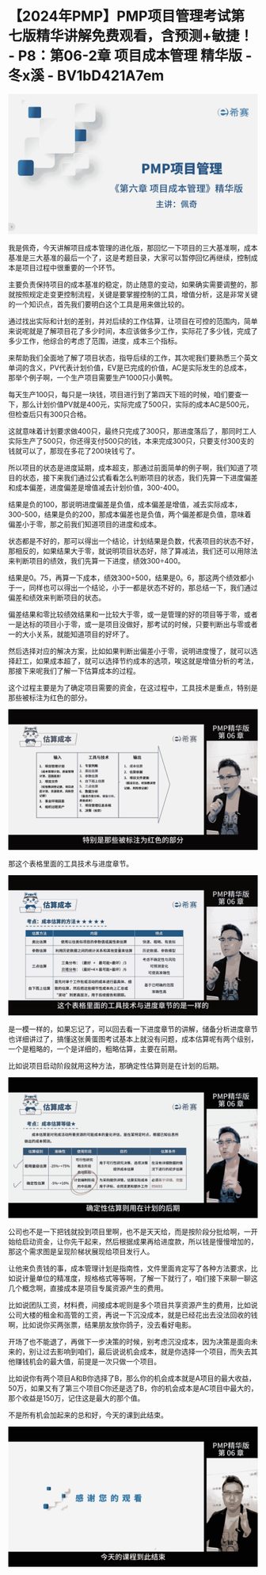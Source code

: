 # 【2024年PMP】PMP项目管理考试第七版精华讲解免费观看，含预测+敏捷！ - P8：第06-2章 项目成本管理 精华版 - 冬x溪 - BV1bD421A7em

![](img/003455218554201b3b858339e780a0ea_0.png)

我是佩奇，今天讲解项目成本管理的进化版，那回忆一下项目的三大基准啊，成本基准是三大基准的最后一个了，这是考题目录，大家可以暂停回忆再继续，控制成本是项目过程中很重要的一个环节。

主要负责保持项目的成本基准的稳定，防止随意的变动，如果确实需要调整的，那就按照规定走变更控制流程，关键是要掌握控制的工具，增值分析，这是非常关键的一个知识点，首先我们要明白这个工具是用来做比较的。

通过找出实际和计划的差别，并对后续的工作估算，让项目在可控的范围内，简单来说呢就是了解项目花了多少时间，本应该做多少工作，实际花了多少钱，完成了多少工作，他综合的考虑了范围，进度，成本三个指标。

来帮助我们全面地了解了项目状态，指导后续的工作，其次呢我们要熟悉三个英文单词的含义，PV代表计划价值，EV是已完成的价值，AC是实际发生的总成本，那举个例子啊，一个生产项目需要生产1000只小黄鸭。

每天生产100只，每只是一块钱，项目进行到了第四天下班的时候，咱们要查一下，那么计划价值PV就是400元，实际完成了500只，实际的成本AC是500元，但检查后只有300只合格。

这就意味着计划要求做400只，最终只完成了300只，那进度落后了，那同时工人实际生产了500只，你还得支付500只的钱，本来完成300只，只要支付300支的钱就可以了，那现在多花了200块钱亏了。

所以项目的状态是进度延期，成本超支，那通过前面简单的例子啊，我们知道了项目的状态，接下来我们通过公式看看怎么判断项目的状态，我们先算一下进度偏差和成本偏差，进度偏差是增值减去计划价值，300-400。

结果是负的100，那说明进度偏差是负值，成本偏差是增值，减去实际成本，300-500，结果是负的200，那成本偏差也是负值，两个偏差都是负值，意味着偏差小于零，那之前我们知道项目的进度和成本。

状态都是不好的，那可以得出一个结论，计划结果是负数，代表项目的状态不好，那相反的，如果结果大于零，就说明项目状态好，除了算减法，我们还可以用除法来判断项目的绩效，我们先算一下进度，绩效300÷400。

结果是0。75，再算一下成本，绩效300÷500，结果是0。6，那这两个绩效都小于一，同样也可以得出一个结论，小于一都是状态不好的，那总结一下，我们通过偏差和绩效来判断项目的状态。

偏差结果和零比较绩效结果和一比较大于零，或一是管理的好的项目等于零，或者一是达标的项目小于零，或一是项目没做好，那考试的时候，只要判断出与零或者一的大小关系，就能知道项目的好坏了。

然后选择对应的解决方案，比如如果判断出偏差小于零，说明进度慢了，就可以选择赶工，如果成本超了，就可以选择节约成本的选项，唉这就是增值分析的考法，那接下来呢我们了解一下估算成本的过程。

这个过程主要是为了确定项目需要的资金，在这过程中，工具技术是重点，特别是那些被标注为红色的部分。

![](img/003455218554201b3b858339e780a0ea_2.png)

那这个表格里面的工具技术与进度章节。

![](img/003455218554201b3b858339e780a0ea_4.png)

是一模一样的，如果忘记了，可以回去看一下进度章节的讲解，储备分析进度章节也详细讲过了，搞懂这张黄蛋图考试基本上就没有问题，成本估算呢有两个级别，一个是粗略的，一个是详细的，粗略估算，主要在前期。

比如说项目启动阶段就用这种方法，那确定性估算则是在计划的后期。

![](img/003455218554201b3b858339e780a0ea_6.png)

公司也不是一下把钱就投到项目里啊，也不是天天给，而是按阶段分批给啊，一开始给启动资金，让你先干起来，然后根据成果再给进度款，所以钱是慢慢增加的，那这个需求图是呈现阶梯状展现给项目发行人。

让他来负责钱的事，成本管理计划是指南性，文件里面肯定写了各种方法要求，比如说计量单位的精准度，规格格式等等啊，了解一下就行了，咱们接下来聊一聊这几个概念啊，直接成本是项目专属资源产生的费用。

比如说团队工资，材料费，间接成本呢则是多个项目共享资源产生的费用，比如说公司大楼的租金和高管的工资，再说一下沉没成本，就是已经花出去没法回收的钱啊，比如说你买两张票，结果朋友放你鸽子，没去看好电影。

开场了也不能退了，再做下一步决策的时候，别考虑沉没成本，因为决策是面向未来的，别让过去影响到咱们，最后说说机会成本，就是你选择一个项目，而失去其他赚钱机会的最大值，前提是一次只做一个项目。

比如说你有两个项目A和B你选择了B，那么你的机会成本就是A项目的最大收益，50万，如果又有了第三个项目C你还是选了B，你的机会成本是AC项目中最大的，那个收益是150万，记住这是最大的那个值。

不是所有机会加起来的总和好，今天的课到此结束。

![](img/003455218554201b3b858339e780a0ea_8.png)